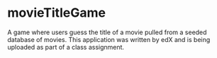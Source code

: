 # movieTitleGame
A game where users guess the title of a movie pulled from a seeded database of movies. This application was written by edX and is being uploaded as part of a class assignment.
